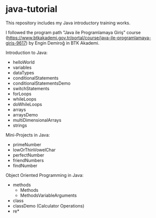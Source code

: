 # java-tutorial
This repository includes my Java introductory training works.

I followed the program path "Java ile Programlamaya Giriş" course (https://www.btkakademi.gov.tr/portal/course/java-ile-programlamaya-giris-9617) by Engin Demiroğ in BTK Akademi.


Introduction to Java:
* helloWorld
* variables
* dataTypes
* conditionalStatements
* conditionalStatementsDemo
* switchStatements
* forLoops
* whileLoops
* doWhileLoops
* arrays
* arraysDemo
* multiDimensionalArrays
* strings


Mini-Projects in Java:
* primeNumber
* lowOrThinVowelChar
* perfectNumber
* friendNumbers
* findNumber


Object Oriented Programming in Java:
* methods
    * Methods
    * MethodsVariableArguments
* class
* classDemo (Calculator Operations)
* re*
